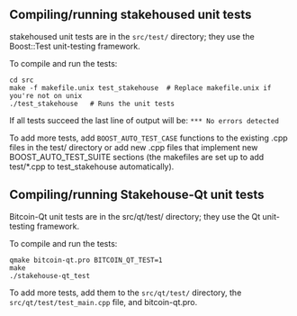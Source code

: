 Compiling/running stakehoused unit tests
------------------------------------

stakehoused unit tests are in the `src/test/` directory; they
use the Boost::Test unit-testing framework.

To compile and run the tests:

	cd src
	make -f makefile.unix test_stakehouse  # Replace makefile.unix if you're not on unix
	./test_stakehouse   # Runs the unit tests

If all tests succeed the last line of output will be:
`*** No errors detected`

To add more tests, add `BOOST_AUTO_TEST_CASE` functions to the existing
.cpp files in the test/ directory or add new .cpp files that
implement new BOOST_AUTO_TEST_SUITE sections (the makefiles are
set up to add test/*.cpp to test_stakehouse automatically).


Compiling/running Stakehouse-Qt unit tests
---------------------------------------

Bitcoin-Qt unit tests are in the src/qt/test/ directory; they
use the Qt unit-testing framework.

To compile and run the tests:

	qmake bitcoin-qt.pro BITCOIN_QT_TEST=1
	make
	./stakehouse-qt_test

To add more tests, add them to the `src/qt/test/` directory,
the `src/qt/test/test_main.cpp` file, and bitcoin-qt.pro.
